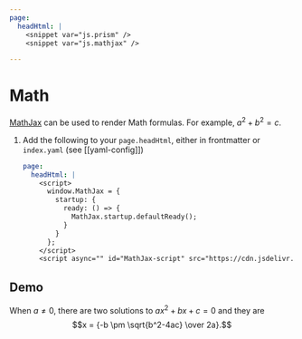 ```yaml
---
page:
  headHtml: |
    <snippet var="js.prism" />
    <snippet var="js.mathjax" />

---
```


# Math

[MathJax](https://www.mathjax.org) can be used to render Math formulas.  For example, $a^2 + b ^ 2 = c$.

1. Add the following to your `page.headHtml`, either in frontmatter or `index.yaml` (see [[yaml-config]])
    ```yaml
    page:
      headHtml: |
        <script>
          window.MathJax = {
            startup: {
              ready: () => {
                MathJax.startup.defaultReady();
              }
            }
          };
        </script>
        <script async="" id="MathJax-script" src="https://cdn.jsdelivr.net/npm/mathjax@3/es5/tex-mml-chtml.js"></script>
    ```

## Demo

When $a \ne 0$, there are two solutions to $ax^2 + bx + c = 0$ and they are
$$x = {-b \pm \sqrt{b^2-4ac} \over 2a}.$$
